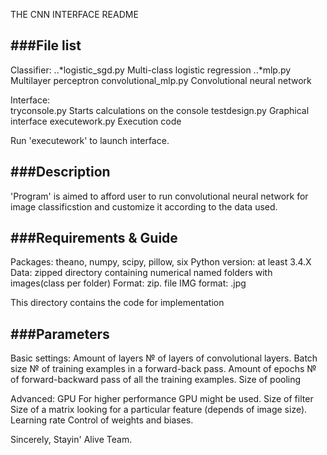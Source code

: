 THE CNN INTERFACE README


###File list
--------------------------------------------------------------------------------------------------------------------------
Classifier:
..*logistic_sgd.py		Multi-class logistic regression
..*mlp.py			Multilayer perceptron
convolutional_mlp.py	Convolutional neural network

Interface:		
tryconsole.py		Starts calculations on the console
testdesign.py		Graphical interface
executework.py		Execution code

Run 'executework' to launch interface.



###Description
--------------------------------------------------------------------------------------------------------------------------
'Program' is aimed to afford user to run convolutional neural network for image 
classificstion and customize it according to the data used. 



###Requirements & Guide
--------------------------------------------------------------------------------------------------------------------------
Packages: theano, numpy, scipy, pillow, six
Python version: at least 3.4.X
Data: zipped directory containing numerical named folders with images(class per folder)
Format: zip. file
IMG format: .jpg


This directory contains the code for implementation



###Parameters
-------------------------------------------------------------------------------------------------------------------------
Basic settings:
Amount of layers	№ of layers of convolutional layers.
Batch size		№ of training examples in a forward-back pass.
Amount of epochs	№ of forward-backward pass of all the training examples.
Size of pooling		

Advanced:
GPU			For higher performance GPU might be used.
Size of filter		Size of a matrix looking for a particular feature (depends of image size).
Learning rate		Control of weights and biases.


Sincerely,
Stayin' Alive Team.
